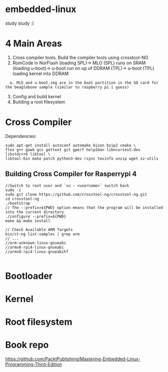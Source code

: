 # embedded-linux
study study :)

# 4 Main Areas
1. Cross compiler tools. Build the compiler tools using crosstool-NG
2. RomCode in NorFlash (loading SPL)-> MLO (SPL) runs on SRAM (loading u-boot)-> u-boot run on up of DDRAM (TPL)-> u-boot (TPL) loading kernel into DDRAM
```
  a. MLO and u-boot.img are in the boot partition in the SD card for the beaglebone sample (similar to raspberry pi i guess)
```
3. Config and build kernel
4. Building a root filesystem 

# Cross Compiler

Dependencies:
```
sudo apt-get install autoconf automake bison bzip2 cmake \
flex g++ gawk gcc gettext git gperf help2man libncurses5-dev libstdc++6 libtool \ 
libtool-bin make patch python3-dev rsync texinfo unzip wget xz-utils
```


## Building Cross Compiler for Rasperrypi 4
```
//Switch to root user and `su - <username>` switch back
sudo -i
sudo git clone https://github.com/crosstool-ng/crosstool-ng.git
cd crosstool-ng
./bootstrap
// The --prefix=${PWD} option means that the program will be installed into the current directory
./configure --prefix=${PWD}
make && make install

// Check Available ARM Targets
bin/ct-ng list-samples | grep arm
// ...
//arm-unknown-linux-gnueabi
//armv8-rpi4-linux-gnueabi
//armv8-rpi4-linux-gnueabihf


```


# Bootloader 

# Kernel 

# Root filesystem 




# Book repo
https://github.com/PacktPublishing/Mastering-Embedded-Linux-Programming-Third-Edition

